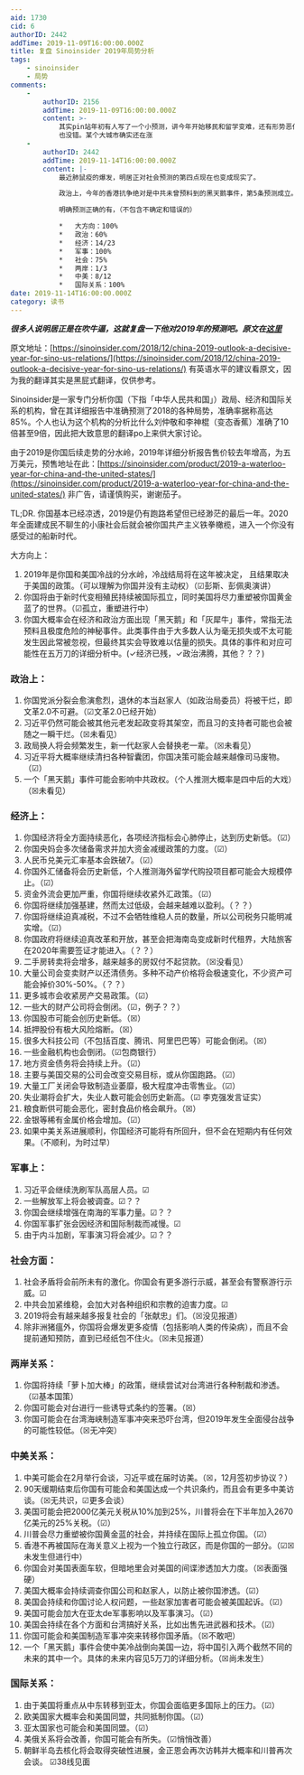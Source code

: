 ```yaml
---
aid: 1730
cid: 6
authorID: 2442
addTime: 2019-11-09T16:00:00.000Z
title: 复盘 Sinoinsider 2019年局势分析
tags:
    - sinoinsider
    - 局势
comments:
    -
        authorID: 2156
        addTime: 2019-11-09T16:00:00.000Z
        content: >-
            其实pin站年初有人写了一个小预测，讲今年开始移民和留学变难，还有形势恶化的会很快，也没看错 去年高善文说房价要涨
            也没错。某个大城市确实还在涨
    -
        authorID: 2442
        addTime: 2019-11-14T16:00:00.000Z
        content: |-
            最近肺鼠疫的爆发，明居正对社会预测的第四点现在也变成现实了。

            政治上，今年的香港抗争绝对是中共未曾预料到的黑天鹅事件，第5条预测成立。

            明确预测正确的有，（不包含不确定和错误的）

            *   大方向：100%
            *   政治：60%
            *   经济：14/23
            *   军事：100%
            *   社会：75%
            *   两岸：1/3
            *   中美：8/12
            *   国际关系：100%
date: 2019-11-14T16:00:00.000Z
category: 读书
---
```


**_很多人说明居正是在吹牛逼，这就复盘一下他对2019年的预测吧。原文在[这里](https://web.archive.org/web/20191110031550/https://pincong.rocks/article/271)_**

原文地址：[https://sinoinsider.com/2018/12/china-2019-outlook-a-decisive-year-for-sino-us-relations/](https://sinoinsider.com/2018/12/china-2019-outlook-a-decisive-year-for-sino-us-relations/) 有英语水平的建议看原文，因为我的翻译其实是黑屁式翻译，仅供参考。

Sinoinsider是一家专门分析你国（下指「中华人民共和国」）政局、经济和国际关系的机构，曾在其详细报告中准确预测了2018的各种局势，准确率据称高达85%。个人也认为这个机构的分析比什么刘仲敬和李神棍（变态香蕉）准确了10倍甚至9倍，因此把大致意思的翻译po上来供大家讨论。

由于2019是你国后续走势的分水岭，2019年详细分析报告售价较去年增高，为五万美元，预售地址在此：[https://sinoinsider.com/product/2019-a-waterloo-year-for-china-and-the-united-states/](https://sinoinsider.com/product/2019-a-waterloo-year-for-china-and-the-united-states/) 非广告，请谨慎购买，谢谢茄子。

TL;DR. 你国基本已经凉透，2019是仍有跑路希望但已经渺茫的最后一年。2020年全面建成民不聊生的小康社会后就会被你国共产主义铁拳橄榄，进入一个你没有感受过的船新时代。

大方向上：

1.  2019年是你国和美国冷战的分水岭，冷战结局将在这年被决定， 且结果取决于美国的政策。（可以理解为你国并没有主动权）（☑彭斯、彭佩奥演讲）
2.  你国将由于新时代变相殖民持续被国际孤立，同时美国将尽力重塑被你国黄金蓝了的世界。（☑孤立，重塑进行中）
3.  你国大概率会在经济和政治方面出现「黑天鹅」和「灰犀牛」事件，常指无法预料且极度危险的神秘事件。此类事件由于大多数人认为毫无损失或不太可能发生因此常被忽视，但最终其实会导致难以估量的损失。具体的事件和对应可能性在五万刀的详细分析中。(✓经济已残，✓政治沸腾，其他？？？)

### [](#%E6%94%BF%E6%B2%BB%E4%B8%8A)政治上：

1.  你国党派分裂会愈演愈烈，退休的本当赵家人（如政治局委员）将被干烂，即文革2.0不可避。（☑文革2.0已经开始）
2.  习近平仍然可能会被其他元老发起政变将其架空，而且习的支持者可能也会被随之一瞬干烂。（☒未看见）
3.  政局换人将会频繁发生，新一代赵家人会替换老一辈。（☒未看见）
4.  习近平将大概率继续清扫各种智囊团，你国决策可能会越来越像司马废物。（☑）
5.  一个「黑天鹅」事件可能会影响中共政权。（个人推测大概率是四中后的大戏）（☒未看见）

### [](#%E7%BB%8F%E6%B5%8E%E4%B8%8A)经济上：

1.  你国经济将全方面持续恶化，各项经济指标会心肺停止，达到历史新低。（☑）
2.  你国央妈会多次储备需求并加大资金减缓政策的力度。（☑）
3.  人民币兑美元汇率基本会跌破7。（☑）
4.  你国外汇储备将会历史新低，个人推测海外留学代购投项目都可能会大规模停止。（☑）
5.  资金外流会更加严重，你国将继续收紧外汇政策。（☑）
6.  你国将继续加强基建，然而太过低级，会越来越难以盈利。（？？）
7.  你国将继续迫真减税，不过不会牺牲维稳人员的数量，所以公司税务只能明减实增。（☑）
8.  你国政府将继续迫真改革和开放，甚至会把海南岛变成新时代租界，大陆旅客在2020年需要签证才能进入。（？？）
9.  二手房转卖将会增多，越来越多的房奴付不起贷款。（☒没看见）
10.  大量公司会变卖财产以还清债务。多种不动产价格将会极速变化，不少资产可能会掉价30%-50%。（？？）
11.  更多城市会收紧房产交易政策。（☑）
12.  一些大的财产公司将会倒闭。（☑，例子？？）
13.  你国股市可能会创历史新低。（☒）
14.  抵押股份有极大风险熔断。（☒）
15.  很多大科技公司（不包括百度、腾讯、阿里巴巴等）可能会倒闭。（☒）
16.  一些金融机构也会倒闭。（☑包商银行）
17.  地方资金债务将会持续上升。（☑）
18.  主要与美国交易的公司会改变交易目标，或从你国跑路。（☑）
19.  大量工厂关闭会导致制造业萎靡，极大程度冲击零售业。（☑）
20.  失业潮将会扩大，失业人数可能会创历史新高。（☑ 李克强发言证实）
21.  粮食断供可能会恶化，密封食品价格会飙升。（☒）
22.  金银等稀有金属价格会增加。（☑）
23.  如果中美关系进展顺利，你国经济可能将有所回升，但不会在短期内有任何效果。（不顺利，为时过早）

### [](#%E5%86%9B%E4%BA%8B%E4%B8%8A)军事上：

1.  习近平会继续洗刷军队高层人员。☑
2.  一些解放军上将会被调查。☑？？
3.  你国会继续增强在南海的军事力量。☑？？
4.  你国军事扩张会因经济和国际制裁而减慢。☑
5.  由于内斗加剧，军事演习将会减少。☑？？

### [](#%E7%A4%BE%E4%BC%9A%E6%96%B9%E9%9D%A2)社会方面：

1.  社会矛盾将会前所未有的激化。你国会有更多游行示威，甚至会有警察游行示威。☑
2.  中共会加紧维稳，会加大对各种组织和宗教的迫害力度。☑
3.  2019将会有越来越多报复社会的「张献忠」们。（☒没见报道）
4.  除非洲猪瘟外，你国将会爆发更多疫情（包括影响人类的传染病），而且不会提前通知预防，直到已经纸包不住火。（☒未见报道）

### [](#%E4%B8%A4%E5%B2%B8%E5%85%B3%E7%B3%BB)两岸关系：

1.  你国将持续「萝卜加大棒」的政策，继续尝试对台湾进行各种制裁和渗透。（☑基本国策）
2.  你国可能会对台进行一些诱导式条约的签署。（☒）
3.  你国可能会在台湾海峡制造军事冲突来恐吓台湾，但2019年发生全面侵台战争的可能性较低。（☒无冲突）

### [](#%E4%B8%AD%E7%BE%8E%E5%85%B3%E7%B3%BB)中美关系：

1.  中美可能会在2月举行会谈，习近平或在届时访美。（☒，12月签初步协议？）
2.  90天缓期结束后你国有可能会和美国达成一个共识条约，而且会有更多中美访谈。（☒无共识，☑更多会谈）
3.  美国可能会把2000亿美元关税从10%加到25%，川普将会在下半年加入2670亿美元的25%关税。（☑）
4.  川普会尽力重塑被你国黄金蓝的社会，并持续在国际上孤立你国。（☑）
5.  香港不再被国际在海关意义上视为一个独立行政区，而是你国的一部分。（☑☒未发生但进行中）
6.  你国会对美国表面车软，但暗地里会对美国的间谍渗透加大力度。（☒表面强硬）
7.  美国大概率会持续调查你国公司和赵家人，以防止被你国渗透。（☑）
8.  美国会持续和你国讨论人权问题，一些赵家加害者可能会被美国起诉。（☑）
9.  美国可能会加大在亚太de军事影响以及军事演习。（☑）
10.  美国会持续在各个方面和台湾搞好关系，比如出售先进武器和技术。（☑）
11.  你国可能会和美国制造军事冲突来转移你国矛盾。（☒不敢吧）
12.  一个「黑天鹅」事件会使中美冷战倒向美国一边，将中国引入两个截然不同的未来的其中一个。具体的未来内容见5万刀的详细分析。（☒尚未发生）

### [](#%E5%9B%BD%E9%99%85%E5%85%B3%E7%B3%BB)国际关系：

1.  由于美国将重点从中东转移到亚太，你国会面临更多国际上的压力。（☑）
2.  欧美国家大概率会和美国同盟，共同抵制你国。（☑）
3.  亚太国家也可能会和美国同盟。（☑）
4.  美俄关系将会改善，你国可能会有所失。（☑悄悄改善）
5.  朝鲜半岛去核化将会取得突破性进展，金正恩会再次访韩并大概率和川普再次会谈。 ☑38线见面
